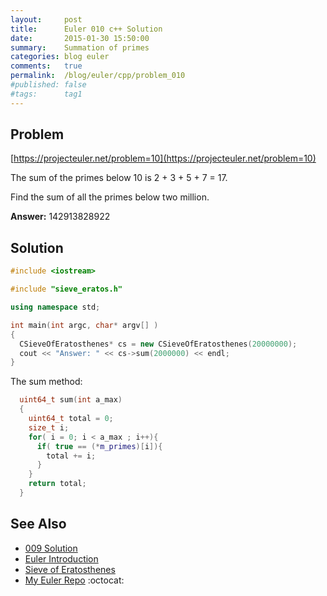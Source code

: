 ```yaml
---
layout:     post
title:      Euler 010 c++ Solution
date:       2015-01-30 15:50:00
summary:    Summation of primes
categories: blog euler
comments:   true
permalink:  /blog/euler/cpp/problem_010
#published: false
#tags:      tag1
---
```


## Problem

[https://projecteuler.net/problem=10](https://projecteuler.net/problem=10)

The sum of the primes below 10 is 2 + 3 + 5 + 7 = 17.

Find the sum of all the primes below two million.

**Answer:** 142913828922

## Solution

``` cpp
#include <iostream>

#include "sieve_eratos.h"

using namespace std;

int main(int argc, char* argv[] )
{
  CSieveOfEratosthenes* cs = new CSieveOfEratosthenes(20000000);
  cout << "Answer: " << cs->sum(2000000) << endl;
}
```

The sum method:

``` cpp
  uint64_t sum(int a_max)
  {
    uint64_t total = 0;
    size_t i;
    for( i = 0; i < a_max ; i++){
      if( true == (*m_primes)[i]){
        total += i;
      }
    }
    return total;
  }
```

## See Also
* [009 Solution]({{site.baseurl}}/blog/euler/cpp/problem_009)
* [Euler Introduction]({{site.baseurl}}/blog/euler/introduction)
* [Sieve of Eratosthenes]({{site.baseurl}}/blog/euler/cpp/sieve_eratosthenes)
* [My Euler Repo](https://github.com/tvarley/euler) :octocat:
